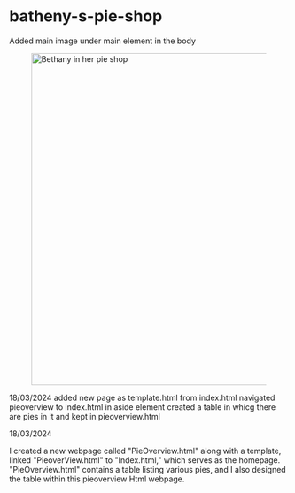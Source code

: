 # batheny-s-pie-shop

Added main image under main element in the body

<figure>
            <img src="/06/demos/images/bethany-fullsize.jpg" width="600" alt="Bethany in her pie shop" />
        </figure>

18/03/2024
added new page as template.html from index.html
navigated pieoverview to index.html in aside element
created a table in whicg there are pies in it and kept in pieoverview.html

18/03/2024

I created a new webpage called "PieOverview.html" along with a template, linked "PieoverView.html" to "Index.html," which serves as the homepage. "PieOverview.html" contains a table listing various pies, and I also designed the table within this pieoverview
Html webpage.
